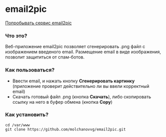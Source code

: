 # email2pic
[Попробывать сервис email2pic](http://email2pic.molchanov.site/)
### Что это?
Веб-приложение email2pic позволяет сгенерировать .png файл с изображением введеного email. Размещение email в виде изображения, позволит защититься от спам-ботов.
### Как пользоваться?
* Ввести email, и нажать кнопку **Сгенерировать картинку** (приложение проверит действительно ли вы ввели корректный email)
* Скачать готовый файл .png (кнопка **Скачать**), либо скопировать ссылку на него в буфер обмена (кнопка **Copy**) 

### Как установить?

```
cd /var/www
git clone https://github.com/molchanovvg/email2pic.git
```

